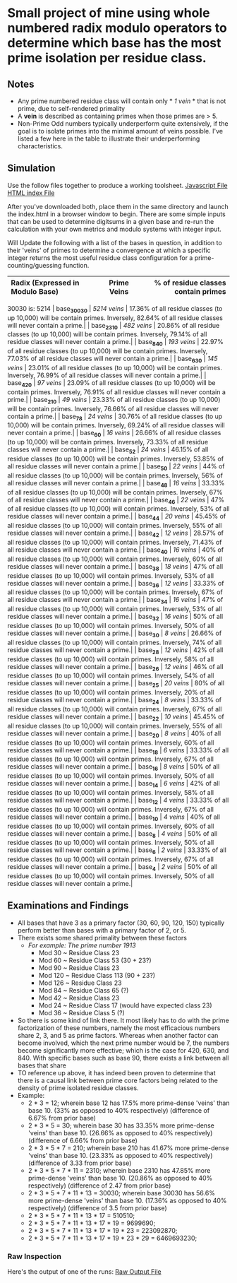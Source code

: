 # Small project of mine using **whole numbered radix modulo operators** to determine which base has the most prime isolation per residue class. 

## Notes ##
- Any prime numbered residue class will contain only * *1 vein* * that is not prime, due to self-rendered primality
- A **vein** is described as containing primes when those primes are > 5.
- Non-Prime Odd numbers typically underperform quite extensively, if the goal is to isolate primes into the minimal amount of veins possible. I've listed a few here in the table to illustrate their underperforming characteristics.

## Simulation
Use the follow files together to produce a working toolsheet.
[Javascript File](brute-examine/residueBrute.js)
[HTML index File](brute-examine/index.html)

After you've downloaded both, place them in the same directory and launch the index.html in a browser window to begin. There are some simple inputs that can be used to determine digitsums in a given base and re-run the calculation with your own metrics and modulo systems with integer input.

Will Update the following with a list of the bases in question, in addition to their 'veins' of primes to determine a convergence at which a specific integer returns the most useful residue class configuration for a prime-counting/guessing function.

| Radix (Expressed in Modulo Base) | Prime Veins | % of residue classes contain primes | 
| :--- | :---: | ---: |
30030 is: 5214
| base<sub>**30030**</sub> | *5214 veins* | 17.36% of all residue classes (to up 10,000) will be contain primes. Inversely, 82.64% of all residue classes will never contain a prime.|
| base<sub>**2310**</sub> | *482 veins* | 20.86% of all residue classes (to up 10,000) will be contain primes. Inversely, 79.14% of all residue classes will never contain a prime.|
| base<sub>**840**</sub> | *193 veins* | 22.97% of all residue classes (to up 10,000) will be contain primes. Inversely, 77.03% of all residue classes will never contain a prime.|
| base<sub>**630**</sub> | *145 veins* | 23.01% of all residue classes (to up 10,000) will be contain primes. Inversely, 76.99% of all residue classes will never contain a prime.|
| base<sub>**420**</sub> | *97 veins* | 23.09% of all residue classes (to up 10,000) will be contain primes. Inversely, 76.91% of all residue classes will never contain a prime.|
| base<sub>**210**</sub> | *49 veins* | 23.33% of all residue classes (to up 10,000) will be contain primes. Inversely, 76.66% of all residue classes will never contain a prime.|
| base<sub>**78**</sub> | *24 veins* | 30.76% of all residue classes (to up 10,000) will be contain primes. Inversely, 69.24% of all residue classes will never contain a prime.|
| base<sub>**60**</sub> | *16 veins* | 26.66% of all residue classes (to up 10,000) will be contain primes. Inversely, 73.33% of all residue classes will never contain a prime.|
| base<sub>**52**</sub> | *24 veins* | 46.15% of all residue classes (to up 10,000) will be contain primes. Inversely, 53.85% of all residue classes will never contain a prime.|
| base<sub>**50**</sub> | *22 veins* | 44% of all residue classes (to up 10,000) will be contain primes. Inversely, 56% of all residue classes will never contain a prime.|
| base<sub>**48**</sub> | *16 veins* | 33.33% of all residue classes (to up 10,000) will be contain primes. Inversely, 67% of all residue classes will never contain a prime.|
| base<sub>**46**</sub> | *22 veins* | 47% of all residue classes (to up 10,000) will contain primes.  Inversely, 53% of all residue classes will never contain a prime.|
| base<sub>**44**</sub> | *20 veins* | 45.45% of all residue classes (to up 10,000) will contain primes.  Inversely, 55% of all residue classes will never contain a prime.|
| base<sub>**42**</sub> | *12 veins* | 28.57% of all residue classes (to up 10,000) will contain primes.  Inversely, 71.43% of all residue classes will never contain a prime.|
| base<sub>**40**</sub> | *16 veins* | 40% of all residue classes (to up 10,000) will contain primes.  Inversely, 60% of all residue classes will never contain a prime.|
| base<sub>**38**</sub> | *18 veins* | 47% of all residue classes (to up 10,000) will contain primes.  Inversely, 53% of all residue classes will never contain a prime.|
| base<sub>**36**</sub> | *12 veins* | 33.33% of all residue classes (to up 10,000) will be contain primes. Inversely, 67% of all residue classes will never contain a prime.|
| base<sub>**34**</sub> | *16 veins* | 47% of all residue classes (to up 10,000) will contain primes.  Inversely, 53% of all residue classes will never contain a prime.|
| base<sub>**32**</sub> | *16 veins* | 50% of all residue classes (to up 10,000) will contain primes.  Inversely, 50% of all residue classes will never contain a prime.|
| base<sub>**30**</sub> | *8 veins* | 26.66% of all residue classes (to up 10,000) will contain primes.  Inversely, 74% of all residue classes will never contain a prime.|
| base<sub>**28**</sub> | *12 veins* | 42% of all residue classes (to up 10,000) will contain primes.  Inversely, 58% of all residue classes will never contain a prime.|
| base<sub>**26**</sub> | *12 veins* | 46% of all residue classes (to up 10,000) will contain primes.  Inversely, 54% of all residue classes will never contain a prime.|
| base<sub>**25**</sub> | *20 veins* | 80% of all residue classes (to up 10,000) will contain primes.  Inversely, 20% of all residue classes will never contain a prime.|
| base<sub>**24**</sub> | *8 veins* | 33.33% of all residue classes (to up 10,000) will contain primes.  Inversely, 67% of all residue classes will never contain a prime.|
| base<sub>**22**</sub> | *10 veins* | 45.45% of all residue classes (to up 10,000) will contain primes.  Inversely, 55% of all residue classes will never contain a prime.|
| base<sub>**20**</sub> | *8 veins* | 40% of all residue classes (to up 10,000) will contain primes.  Inversely, 60% of all residue classes will never contain a prime.|
| base<sub>**18**</sub> | *6 veins* | 33.33% of all residue classes (to up 10,000) will contain primes.  Inversely, 67% of all residue classes will never contain a prime.|
| base<sub>**16**</sub> | *8 veins* | 50% of all residue classes (to up 10,000) will contain primes.  Inversely, 50% of all residue classes will never contain a prime.|
| base<sub>**14**</sub> | *6 veins* | 42% of all residue classes (to up 10,000) will contain primes.  Inversely, 58% of all residue classes will never contain a prime.|
| base<sub>**12**</sub> | *4 veins* | 33.33% of all residue classes (to up 10,000) will contain primes.  Inversely, 67% of all residue classes will never contain a prime.|
| base<sub>**10**</sub> | *4 veins* | 40% of all residue classes (to up 10,000) will contain primes.  Inversely, 60% of all residue classes will never contain a prime.|
| base<sub>**8**</sub> | *4 veins* | 50% of all residue classes (to up 10,000) will contain primes.  Inversely, 50% of all residue classes will never contain a prime.|
| base<sub>**6**</sub> | *2 veins* | 33.33% of all residue classes (to up 10,000) will contain primes.  Inversely, 67% of all residue classes will never contain a prime.|
| base<sub>**4**</sub> | *2 veins* | 50% of all residue classes (to up 10,000) will contain primes.  Inversely, 50% of all residue classes will never contain a prime.|



## Examinations and Findings
- All bases that have 3 as a primary factor (30, 60, 90, 120, 150) typically perform better than bases with a primary factor of 2, or 5.
- There exists some shared primality between these factors
  - *For example: The prime number 1913*
    - Mod 30 ~ Residue Class 23
    - Mod 60 ~ Residue Class 53 (30 + 23?)
    - Mod 90 ~ Residue Class 23
    - Mod 120 ~ Residue Class 113 (90 + 23?)
    - Mod 126 ~ Residue Class 23
    - Mod 84 ~ Residue Class 65 (?)
    - Mod 42 ~ Residue Class 23
    - Mod 24 ~ Residue Class 17 (would have expected class 23)
    - Mod 36 ~ Residue Class 5 (?)
- So there is some kind of link there. It most likely has to do with the prime factorization of these numbers, namely the most efficacious numbers share 2, 3, and 5 as prime factors. Whereas when another factor can become involved, which the next prime number would be 7, the numbers become significantly more effective; which is the case for 420, 630, and 840.
With specific bases such as base 90, there exists a link between all bases that share
- TO reference up above, it has indeed been proven to determine that there is a causal link between prime core factors being related to the density of prime isolated residue classes.
- Example:
  - 2 * 3 = 12; wherein base 12 has 17.5% more prime-dense 'veins' than base 10. (33% as opposed to 40% respectively) (difference of 6.67% from prior base)
  - 2 * 3 * 5 = 30; wherein base 30 has 33.35% more prime-dense 'veins' than base 10. (26.66% as opposed to 40% respectively) (difference of 6.66% from prior base)
  - 2 * 3 * 5 * 7 = 210; wherein base 210 has 41.67% more prime-dense 'veins' than base 10. (23.33% as opposed to 40% respectively) (difference of 3.33 from prior base)
  - 2 * 3 * 5 * 7 * 11 = 2310; wherein base 2310 has 47.85% more prime-dense 'veins' than base 10. (20.86% as opposed to 40% respectively) (difference of 2.47 from prior base)
  - 2 * 3 * 5 * 7 * 11 * 13 = 30030; wherein base 30030 has 56.6% more prime-dense 'veins' than base 10. (17.36% as opposed to 40% respectively) (difference of 3.5 from prior base)
  - 2 * 3 * 5 * 7 * 11 * 13 * 17 = 510510;
  - 2 * 3 * 5 * 7 * 11 * 13 * 17 * 19 = 9699690;
  - 2 * 3 * 5 * 7 * 11 * 13 * 17 * 19 * 23 = 223092870;
  - 2 * 3 * 5 * 7 * 11 * 13 * 17 * 19 * 23 * 29 = 6469693230;
### Raw Inspection
Here's the output of one of the runs: [Raw Output File](rawoutput.html)
